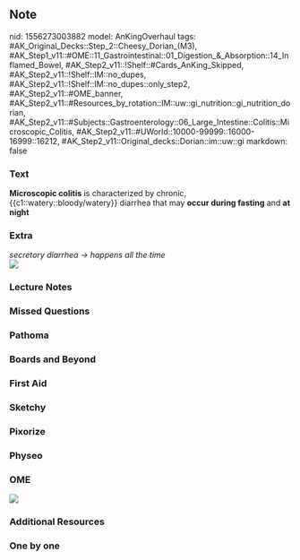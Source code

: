 ## Note
nid: 1556273003882
model: AnKingOverhaul
tags: #AK_Original_Decks::Step_2::Cheesy_Dorian_(M3), #AK_Step1_v11::#OME::11_Gastrointestinal::01_Digestion_&_Absorption::14_Inflamed_Bowel, #AK_Step2_v11::!Shelf::#Cards_AnKing_Skipped, #AK_Step2_v11::!Shelf::IM::no_dupes, #AK_Step2_v11::!Shelf::IM::no_dupes::only_step2, #AK_Step2_v11::#OME_banner, #AK_Step2_v11::#Resources_by_rotation::IM::uw::gi_nutrition::gi_nutrition_dorian, #AK_Step2_v11::#Subjects::Gastroenterology::06_Large_Intestine::Colitis::Microscopic_Colitis, #AK_Step2_v11::#UWorld::10000-99999::16000-16999::16212, #AK_Step2_v11::Original_decks::Dorian::im::uw::gi
markdown: false

### Text
<b>Microscopic colitis</b> is characterized by chronic,
{{c1::watery::bloody/watery}} diarrhea that may <b>occur during
fasting</b> and <b>at night</b>

### Extra
<div>
  <i>secretory diarrhea → happens all the time</i>
</div><img src="paste-1421466671251459.jpg">

### Lecture Notes


### Missed Questions


### Pathoma


### Boards and Beyond


### First Aid


### Sketchy


### Pixorize


### Physeo


### OME
<div class="ome-widget">
  <a href="https://onlinemeded.org?ref=anki"><img src=
  "_OME_AnkiFlashcards_General_4.png"></a>
</div>

### Additional Resources


### One by one

